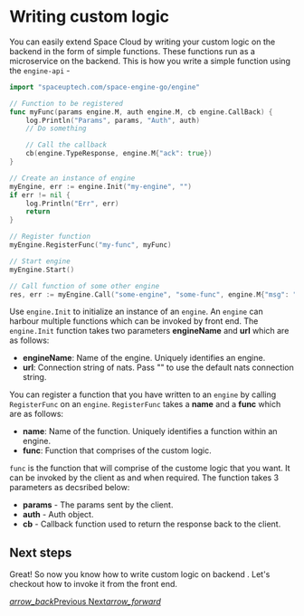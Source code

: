 # Writing custom logic
You can easily extend Space Cloud by writing your custom logic on the backend in the form of simple functions. These functions run as a microservice on the backend. This is how you write a simple function using the `engine-api` -

```go
import "spaceuptech.com/space-engine-go/engine"

// Function to be registered
func myFunc(params engine.M, auth engine.M, cb engine.CallBack) {
    log.Println("Params", params, "Auth", auth)
    // Do something

    // Call the callback
    cb(engine.TypeResponse, engine.M{"ack": true})
}

// Create an instance of engine
myEngine, err := engine.Init("my-engine", "")
if err != nil {
    log.Println("Err", err)
    return
}

// Register function
myEngine.RegisterFunc("my-func", myFunc)

// Start engine
myEngine.Start()

// Call function of some other engine
res, err := myEngine.Call("some-engine", "some-func", engine.M{"msg": "space-engine-go is awesome!"}, 1000)
```

Use `engine.Init` to initialize an instance of an `engine`. An `engine` can harbour multiple functions which can be invoked by front end. The `engine.Init` function takes two parameters **engineName** and **url** which are as follows:
- **engineName**: Name of the engine. Uniquely identifies an engine.
- **url**: Connection string of nats. Pass "" to use the default nats connection string.

You can register a function that you have written to an `engine` by calling `RegisterFunc` on an `engine`. `RegisterFunc` takes a **name** and a **func** which are as follows:
- **name**: Name of the function. Uniquely identifies a function within an engine.
- **func**: Function that comprises of the custom logic. 

`func` is the function that will comprise of the custome logic that you want. It can be invoked by the client as and when required. The function takes 3 parameters as decsribed below:
- **params** - The params sent by the client.
- **auth** - Auth object.
- **cb** - Callback function used to return the response back to the client.

## Next steps

Great! So now you know how to write custom logic on backend . Let's checkout how to invoke it from the front end.

<div class="btns-wrapper">
  <a href="/docs/functions/overview" class="waves-effect waves-light btn primary-btn-border btn-small">
    <i class="material-icons btn-with-icon">arrow_back</i>Previous
  </a>
  <a href="/docs/functions/client" class="waves-effect waves-light btn primary-btn-fill btn-small">
    Next<i class="material-icons btn-with-icon">arrow_forward</i>
  </a>
</div> 